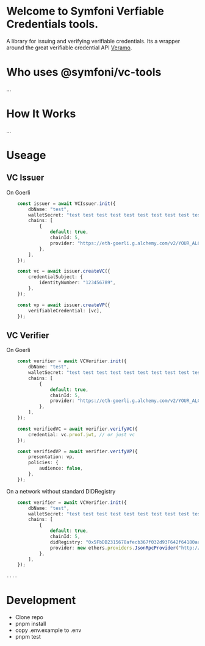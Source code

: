 # Welcome to Symfoni Verfiable Credentials tools.

A library for issuing and verifying verifiable credentials. Its a wrapper around the great verifiable credential API [Veramo](https://veramo.io/).


# Who uses @symfoni/vc-tools
...

# How It Works
...

# Useage

## VC Issuer

On Goerli
```ts
	const issuer = await VCIssuer.init({
		dbName: "test",
		walletSecret: "test test test test test test test test test test test junk",
		chains: [
			{
				default: true,
				chainId: 5,
				provider: "https://eth-goerli.g.alchemy.com/v2/YOUR_ALCHEMY_APP_KEY",
			},
		],
	});

    const vc = await issuer.createVC({
		credentialSubject: {
			identityNumber: "123456789",
		},
	});

    const vp = await issuer.createVP({
		verifiableCredential: [vc],
	});
```

## VC Verifier
On Goerli
```ts
	const verifier = await VCVerifier.init({
		dbName: "test",
		walletSecret: "test test test test test test test test test test test junk",
		chains: [
			{
				default: true,
				chainId: 5,
				provider: "https://eth-goerli.g.alchemy.com/v2/YOUR_ALCHEMY_APP_KEY",
			},
		],
	});

	const verifiedVC = await verifier.verifyVC({
		credential: vc.proof.jwt, // or just vc
	});

   	const verifiedVP = await verifier.verifyVP({
		presentation: vp,
		policies: {
			audience: false,
		},
	});
```
On a network without standard DIDRegistry
```ts
	const verifier = await VCVerifier.init({
		dbName: "test",
		walletSecret: "test test test test test test test test test test test junk",
		chains: [
			{
				default: true,
				chainId: 5,
                didRegistry: "0x5FbDB2315678afecb367f032d93F642f64180aa3", // Address to the DID Registry
		        provider: new ethers.providers.JsonRpcProvider("http://localhost:8545"), // can also just put provider: { url: "http://localhost:8545",}
			},
		],
	});

....
```

# Development

- Clone repo
- pnpm install
- copy .env.example to .env
- pnpm test
